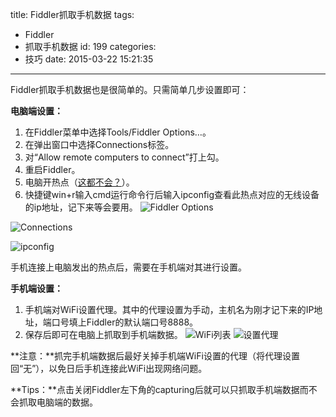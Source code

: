 title: Fiddler抓取手机数据
tags:
  - Fiddler
  - 抓取手机数据
id: 199
categories:
  - 技巧
date: 2015-03-22 15:21:35
---

Fiddler抓取手机数据也是很简单的。只需简单几步设置即可：<!--more-->

**电脑端设置：**
1. 在Fiddler菜单中选择Tools/Fiddler Options…。
2. 在弹出窗口中选择Connections标签。
3. 对“Allow remote computers to connect”打上勾。
4. 重启Fiddler。
5. 电脑开热点（[这都不会？](http://wifi.liebao.cn/)）。
6.  快捷键win+r输入cmd运行命令行后输入ipconfig查看此热点对应的无线设备的ip地址，记下来等会要用。
![Fiddler Options](http://qiniu.e12e.com/2015/03/22/20150322143312.png)

![Connections](http://qiniu.e12e.com/2015/03/22/connections.png)

![ipconfig](http://qiniu.e12e.com/2015/03/22/ipconfig.png)

手机连接上电脑发出的热点后，需要在手机端对其进行设置。

**手机端设置：**

1. 手机端对WiFi设置代理。其中的代理设置为手动，主机名为刚才记下来的IP地址，端口号填上Fiddler的默认端口号8888。
2. 保存后即可在电脑上抓取到手机端数据。
![WiFi列表](http://qiniu.e12e.com/2015/03/22/Screenshot_2015-03-22-14-35-24.png)
![设置代理](http://qiniu.e12e.com/2015/03/22/Screenshot_2015-03-22-14-35-56.png)


**注意：**抓完手机端数据后最好关掉手机端WiFi设置的代理（将代理设置回“无”），以免日后手机连接此WiFi出现网络问题。

**Tips：**点击关闭Fiddler左下角的capturing后就可以只抓取手机端数据而不会抓取电脑端的数据。